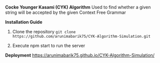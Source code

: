 **Cocke Younger Kasami (CYK) Algorithm**
Used to find whether a given string will be accepted by the given Context Free Grammar

**Installation Guide**

1. Clone the repository 
``` git clone https://github.com/arunimabarik75/CYK-Algorithm-Simulation.git ```

2. Execute npm start to run the server

**Deployment**
https://arunimabarik75.github.io/CYK-Algorithm-Simulation/
